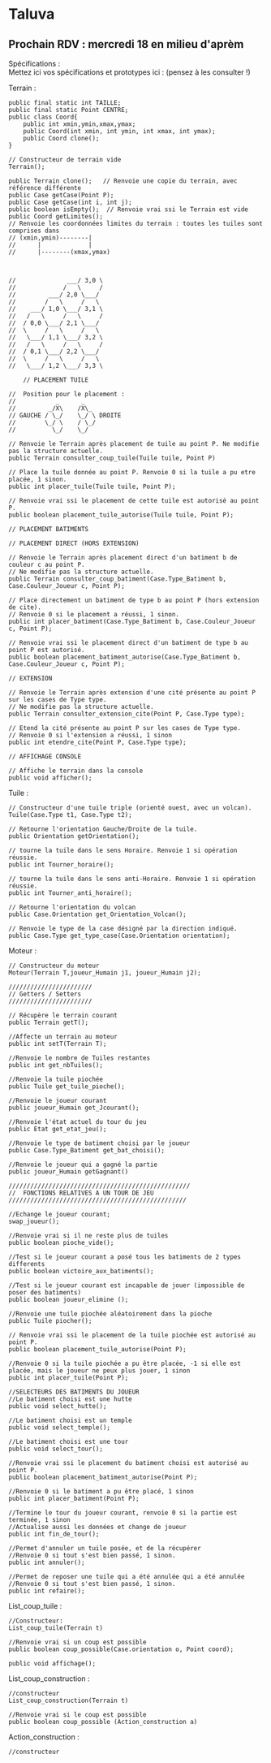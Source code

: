 # Taluva

## Prochain RDV : mercredi 18 en  milieu d'aprèm

Spécifications :  
Mettez ici vos spécifications et prototypes ici : (pensez à les consulter !)

Terrain :

	public final static int TAILLE;
	public final static Point CENTRE;
	public class Coord{
		public int xmin,ymin,xmax,ymax;
		public Coord(int xmin, int ymin, int xmax, int ymax);
		public Coord clone();
	}

	// Constructeur de terrain vide  
	Terrain();
	
	public Terrain clone();   // Renvoie une copie du terrain, avec référence différente
	public Case getCase(Point P);
	public Case getCase(int i, int j);
	public boolean isEmpty();  // Renvoie vrai ssi le Terrain est vide
	public Coord getLimites();
	// Renvoie les coordonnées limites du terrain : toutes les tuiles sont comprises dans
	// (xmin,ymin)--------|
	//      |             |
	//      |--------(xmax,ymax)
	

	
	//              ___/ 3,0 \
	//             /   \     /
	//         ___/ 2,0 \___/
	//        /   \     /   \
	//    ___/ 1,0 \___/ 3,1 \
	//   /	 \     /   \     /
	//  / 0,0 \___/ 2,1 \___/
	//  \     /   \     /   \
	//   \___/ 1,1 \___/ 3,2 \
	//   /   \     /   \     /
	//  / 0,1 \___/ 2,2 \___/
	//  \     /   \     /   \
	//   \___/ 1,2 \___/ 3,3 \
	
		// PLACEMENT TUILE
		
	//	Position pour le placement :
	//           _      _
	//         _/X\    /X\_
	// GAUCHE / \_/    \_/ \ DROITE
	//        \_/ \    / \_/
	//          \_/    \_/
	
	// Renvoie le Terrain après placement de tuile au point P. Ne modifie pas la structure actuelle.
	public Terrain consulter_coup_tuile(Tuile tuile, Point P)
	
	// Place la tuile donnée au point P. Renvoie 0 si la tuile a pu etre placée, 1 sinon.
	public int placer_tuile(Tuile tuile, Point P);
	
	// Renvoie vrai ssi le placement de cette tuile est autorisé au point P.
	public boolean placement_tuile_autorise(Tuile tuile, Point P);
	
	// PLACEMENT BATIMENTS
	
	// PLACEMENT DIRECT (HORS EXTENSION)
	
	// Renvoie le Terrain après placement direct d'un batiment b de couleur c au point P.
	// Ne modifie pas la structure actuelle.
	public Terrain consulter_coup_batiment(Case.Type_Batiment b, Case.Couleur_Joueur c, Point P);
	
	// Place directement un batiment de type b au point P (hors extension de cite).
	// Renvoie 0 si le placement a réussi, 1 sinon.
	public int placer_batiment(Case.Type_Batiment b, Case.Couleur_Joueur c, Point P);
	
	// Renvoie vrai ssi le placement direct d'un batiment de type b au point P est autorisé.
	public boolean placement_batiment_autorise(Case.Type_Batiment b, Case.Couleur_Joueur c, Point P);
	
	// EXTENSION
	
	// Renvoie le Terrain après extension d'une cité présente au point P sur les cases de Type type.
	// Ne modifie pas la structure actuelle.
	public Terrain consulter_extension_cite(Point P, Case.Type type);
	
	// Etend la cité présente au point P sur les cases de Type type.
	// Renvoie 0 si l'extension a réussi, 1 sinon
	public int etendre_cite(Point P, Case.Type type);
	
	// AFFICHAGE CONSOLE
	
	// Affiche le terrain dans la console
	public void afficher();

Tuile :
  
	// Constructeur d'une tuile triple (orienté ouest, avec un volcan).
	Tuile(Case.Type t1, Case.Type t2); 
	
	// Retourne l'orientation Gauche/Droite de la tuile.
	public Orientation getOrientation();	
	
	// tourne la tuile dans le sens Horaire. Renvoie 1 si opération réussie.
	public int Tourner_horaire();
	
	// tourne la tuile dans le sens anti-Horaire. Renvoie 1 si opération réussie.
	public int Tourner_anti_horaire();
	
	// Retourne l'orientation du volcan
	public Case.Orientation get_Orientation_Volcan();
	
	// Renvoie le type de la case désigné par la direction indiqué.
	public Case.Type get_type_case(Case.Orientation orientation);


Moteur :
	
	// Constructeur du moteur
	Moteur(Terrain T,joueur_Humain j1, joueur_Humain j2);
	
	///////////////////////
	// Getters / Setters
	///////////////////////
	
	// Récupère le terrain courant
	public Terrain getT();
	
	//Affecte un terrain au moteur
	public int setT(Terrain T);
	
	//Renvoie le nombre de Tuiles restantes
	public int get_nbTuiles();
	
	//Renvoie la tuile piochée 
	public Tuile get_tuile_pioche();
	
	//Renvoie le joueur courant
	public joueur_Humain get_Jcourant();
	
	//Renvoie l'état actuel du tour du jeu
	public Etat get_etat_jeu();
	
	//Renvoie le type de batiment choisi par le joueur
	public Case.Type_Batiment get_bat_choisi();
	
	//Renvoie le joueur qui a gagné la partie
	public joueur_Humain getGagnant()
	
	//////////////////////////////////////////////////
	//	FONCTIONS RELATIVES A UN TOUR DE JEU
	/////////////////////////////////////////////////
	
	//Echange le joueur courant;
	swap_joueur();

	//Renvoie vrai si il ne reste plus de tuiles
	public boolean pioche_vide();
	
	//Test si le joueur courant a posé tous les batiments de 2 types differents
	public boolean victoire_aux_batiments();
	
	//Test si le joueur courant est incapable de jouer (impossible de poser des batiments)
	public boolean joueur_elimine ();
	
	//Renvoie une tuile piochée aléatoirement dans la pioche
	public Tuile piocher();
	
	// Renvoie vrai ssi le placement de la tuile piochée est autorisé au point P.
	public boolean placement_tuile_autorise(Point P);
	
	//Renvoie 0 si la tuile piochée a pu être placée, -1 si elle est placée, mais le joueur ne peux plus jouer, 1 sinon
	public int placer_tuile(Point P);
	
	//SELECTEURS DES BATIMENTS DU JOUEUR
	//Le batiment choisi est une hutte
	public void select_hutte();
	
	//Le batiment choisi est un temple
	public void select_temple();
	
	//Le batiment choisi est une tour
	public void select_tour();
	
	//Renvoie vrai ssi le placement du batiment choisi est autorisé au point P.
	public boolean placement_batiment_autorise(Point P);
	
	//Renvoie 0 si le batiment a pu être placé, 1 sinon
	public int placer_batiment(Point P);
	
	//Termine le tour du joueur courant, renvoie 0 si la partie est terminée, 1 sinon
	//Actualise aussi les données et change de joueur
	public int fin_de_tour();
	
	//Permet d'annuler un tuile posée, et de la récupérer
	//Renvoie 0 si tout s'est bien passé, 1 sinon.
	public int annuler();
	
	//Permet de reposer une tuile qui a été annulée qui a été annulée
	//Renvoie 0 si tout s'est bien passé, 1 sinon.
	public int refaire();
	
List_coup_tuile :
	
	//Constructeur:
	List_coup_tuile(Terrain t)
	
	//Renvoie vrai si un coup est possible
	public boolean coup_possible(Case.orientation o, Point coord);
	
	public void affichage();
	
List_coup_construction :
	
	//constructeur
	List_coup_construction(Terrain t)
	
	//Renvoie vrai si le coup est possible
	public boolean coup_possible (Action_construction a)
	
Action_construction :

	//constructeur
	
